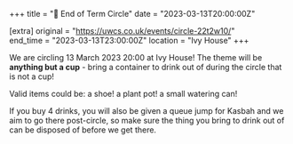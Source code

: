 +++
title = "🍻 End of Term Circle"
date = "2023-03-13T20:00:00Z"

[extra]
original = "https://uwcs.co.uk/events/circle-22t2w10/"    
end_time = "2023-03-13T23:00:00Z"
location = "Ivy House"
+++

We are circling 13 March 2023 20:00 at Ivy House! The theme will be **anything but a cup** - bring a container to drink out of during the circle that is not a cup! 

Valid items could be: a shoe! a plant pot! a small watering can!

If you buy 4 drinks, you will also be given a queue jump for Kasbah and we aim to go there post-circle, so make sure the thing you bring to drink out of can be disposed of before we get there.
